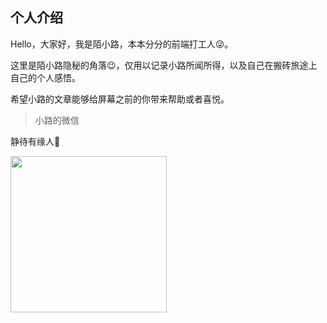 ## 个人介绍

Hello，大家好，我是陌小路，本本分分的前端打工人😜。

这里是陌小路隐秘的角落😉，仅用以记录小路所闻所得，以及自己在搬砖旅途上自己的个人感悟。

希望小路的文章能够给屏幕之前的你带来帮助或者喜悦。

> 小路的微信

静待有缘人🤪

<img src="https://s1.ax1x.com/2020/10/24/BVlvTO.jpg" style="width: 250px"/>